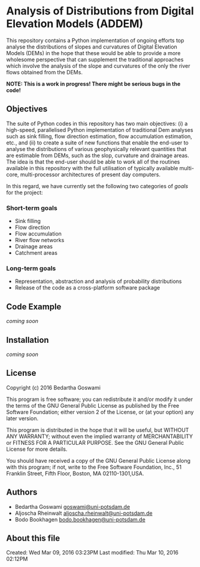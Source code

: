 Analysis of Distributions from Digital Elevation Models (ADDEM)
===============================================================

This repository contains a Python implementation of ongoing efforts top
analyse the distributions of slopes and curvatures of Digital Elevation
Models (DEMs) in the hope that these would be able to provide a more
wholesome perspective that can supplement the traditional approaches which
involve the analysis of the slope and curvatures of the only the river flows
obtained from the DEMs. 

**NOTE: This is a work in progress! There might be serious bugs in the code!**

Objectives
----------

The suite of Python codes in this repository has two main objectives: (i) a
high-speed, parallelised Python implementation of traditional Dem analyses
such as sink filling, flow direction estimation, flow accumulation
estimation, etc., and (ii) to create a suite of new functions that enable
the end-user to analyse the distributions of various geophysically relevant
quantities that are estimable from DEMs, such as the slop, curvature and
drainage areas. The idea is that the end-user should be able to work all of
the routines available in this repository with the full utilisation of
typically available multi-core, multi-processor architectures of present day
computers.

In this regard, we have currently set the following two
categories of *goals* for the project:

### Short-term goals
* Sink filling
* Flow direction
* Flow accumulation
* River flow networks
* Drainage areas
* Catchment areas

### Long-term goals
* Representation, abstraction and analysis of probability distributions
* Release of the code as a cross-platform software package

Code Example
------------

*coming soon*

Installation
------------

*coming soon*

License
-------

Copyright (c) 2016 Bedartha Goswami 

This program is free software; you can redistribute it and/or
modify it under the terms of the GNU General Public License
as published by the Free Software Foundation; either version 2
of the License, or (at your option) any later version.

This program is distributed in the hope that it will be useful,
but WITHOUT ANY WARRANTY; without even the implied warranty of
MERCHANTABILITY or FITNESS FOR A PARTICULAR PURPOSE.  See the
GNU General Public License for more details.

You should have received a copy of the GNU General Public License
along with this program; if not, write to the Free Software
Foundation, Inc., 51 Franklin Street, Fifth Floor, Boston, 
MA  02110-1301,USA.

Authors
-------

* Bedartha Goswami <goswami@uni-potsdam.de>
* Aljoscha Rheinwalt <aljoscha.rheinwalt@uni-potsdam.de>
* Bodo Bookhagen <bodo.bookhagen@uni-potsdam.de>

About this file
---------------

Created: Wed Mar 09, 2016  03:23PM
Last modified: Thu Mar 10, 2016  02:12PM

